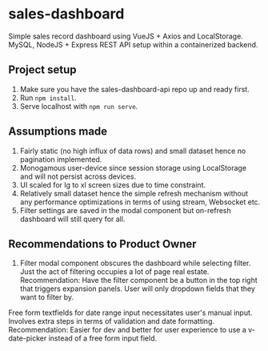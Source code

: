 # sales-dashboard

Simple sales record dashboard using VueJS + Axios and LocalStorage.
MySQL, NodeJS + Express REST API setup within a containerized backend. 

## Project setup

1. Make sure you have the sales-dashboard-api repo up and ready first.
2. Run `npm install`.
3. Serve localhost with `npm run serve`.

## Assumptions made

1. Fairly static (no high influx of data rows) and small dataset hence no pagination implemented. 
2. Monogamous user-device since session storage using LocalStorage and will not persist across devices.
3. UI scaled for lg to xl screen sizes due to time constraint.
4. Relatively small dataset hence the simple refresh mechanism without any performance optimizations in terms of using stream, Websocket etc. 
5. Filter settings are saved in the modal component but on-refresh dashboard will still query for all. 

## Recommendations to Product Owner

1. Filter modal component obscures the dashboard while selecting filter. Just the act of filtering occupies a lot of page real estate.
Recommendation: Have the filter component be a button in the top right that triggers expansion panels. User will only dropdown fields that they want to filter by. 

Free form textfields for date range input necessitates user's manual input. Involves extra steps in terms of validation and date formatting.
Recommendation: Easier for dev and better for user experience to use a v-date-picker instead of a free form input field. 
